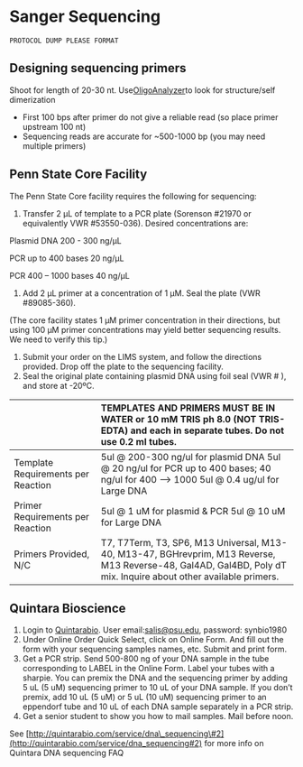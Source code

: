 # Sanger Sequencing

`PROTOCOL DUMP PLEASE FORMAT`

## Designing sequencing primers

Shoot for length of 20-30 nt. Use[OligoAnalyzer](https://www.idtdna.com/calc/analyzer)to look for structure/self dimerization

* First 100 bps after primer do not give a reliable read \(so place primer upstream 100 nt\)
* Sequencing reads are accurate for ~500-1000 bp \(you may need multiple primers\)

## Penn State Core Facility

The Penn State Core facility requires the following for sequencing:

1. Transfer 2 μL of template to a PCR plate \(Sorenson \#21970 or equivalently VWR \#53550-036\). Desired concentrations are:

Plasmid DNA 200 - 300 ng/μL

PCR up to 400 bases 20 ng/μL

PCR 400 – 1000 bases 40 ng/μL

1. Add 2 μL primer at a concentration of 1 μM. Seal the plate \(VWR \#89085-360\).

\(The core facility states 1 μM primer concentration in their directions, but using 100 μM primer concentrations may yield better sequencing results. We need to verify this tip.\)

1. Submit your order on the LIMS system, and follow the directions provided. Drop off the plate to the sequencing facility.
2. Seal the original plate containing plasmid DNA using foil seal \(VWR \# \), and store at -20ºC.

|  | TEMPLATES AND PRIMERS MUST BE IN WATER or 10 mM TRIS ph 8.0 \(NOT TRIS-EDTA\) and each in separate tubes. Do not use 0.2 ml tubes. |
| :--- | :--- |
| Template Requirements per Reaction | 5ul @ 200-300 ng/ul for plasmid DNA 5ul @ 20 ng/ul for PCR up to 400 bases; 40 ng/ul for 400 --&gt; 1000 5ul @ 0.4 ug/ul for Large DNA |
| Primer Requirements per Reaction | 5ul @ 1 uM for plasmid & PCR 5ul @ 10 uM for Large DNA |
| Primers Provided, N/C | T7, T7Term, T3, SP6, M13 Universal, M13-40, M13-47, BGHrevprim, M13 Reverse, M13 Reverse-48, Gal4AD, Gal4BD, Poly dT mix. Inquire about other available primers. |

## Quintara Bioscience

1. Login to [Quintarabio](http://www.quintarabio.com/login?came_from=%2Fuser%2Fmyqb). User email:[salis@psu.edu](mailto:salis@psu.edu), password: synbio1980
2. Under Online Order Quick Select, click on Online Form. And fill out the form with your sequencing samples names, etc. Submit and print form.
3. Get a PCR strip. Send 500-800 ng of your DNA sample in the tube corresponding to LABEL in the Online Form. Label your tubes with a sharpie. You can premix the DNA and the sequencing primer by adding 5 uL \(5 uM\) sequencing primer to 10 uL of your DNA sample. If you don’t premix, add 10 uL \(5 uM\) or 5 uL \(10 uM\) sequencing primer to an eppendorf tube and 10 uL of each DNA sample separately in a PCR strip.
4. Get a senior student to show you how to mail samples. Mail before noon.

See [http://quintarabio.com/service/dna\_sequencing\#2](http://quintarabio.com/service/dna_sequencing#2) for more info on Quintara DNA sequencing FAQ

